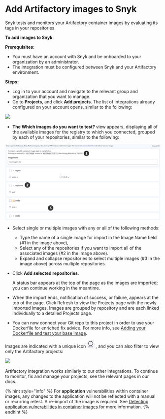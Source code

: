 # Add Artifactory images to Snyk

Snyk tests and monitors your Artifactory container images by evaluating its tags in your repositories.

**To add images to Snyk**:

**Prerequisites:**

* You must have an account with Snyk and be onboarded to your organization by an administrator.
* The integration must be configured between Snyk and your Artifactory environment.

**Steps:**

* Log in to your account and navigate to the relevant group and organization that you want to manage.
* Go to **Projects**, and click **Add projects**. The list of integrations already configured on your account opens, similar to the following:

![](../../../.gitbook/assets/uuid-dd01aab7-482f-0fc2-01de-c2427a14a0e0-en.png)

* **The Which images do you want to test?** view appears, displaying all of the available images for the registry to which you connected, grouped by each of your repositories, similar to the following:

![](<../../../.gitbook/assets/uuid-bd9cf629-f5fb-b28b-1fc1-40df2367a7f9-en (1) (1) (2) (4) (2) (1) (1) (1) (1) (1) (1) (1) (1) (1) (1) (1) (1) (1) (1) (1) (1) (1) (1) (1) (1) (1) (1) (1) (1) (1) (1) (1) (1) (1) (1) (1) (1) (1) (1) (1) (1) (1) (1) (1) (1) (1) (1) (1) (1) (1) (  (6).png>)

* Select single or multiple images with any or all of the following methods:
  * Type the name of a single image for import in the Image Name field (#1 in the image above),
  * Select any of the repositories if you want to import all of the associated images (#2 in the image above).
  * Expand and collapse repositories to select multiple images (#3 in the image above) across multiple repositories.
*   Click **Add selected repositories**.

    A status bar appears at the top of the page as the images are imported; you can continue working in the meantime.
* When the import ends, notification of success, or failure, appears at the top of the page. Click Refresh to view the Projects page with the newly imported images. Images are grouped by repository and are each linked individually to a detailed Projects page.
* You can now connect your Git repo to this project in order to use your Dockerfile for enriched fix advice. For more info, see [Adding your Dockerfile and test your base image](../../scan-your-dockerfile/adding-your-dockerfile-and-testing-your-base-image.md).

Images are indicated with a unique icon ![](../../../.gitbook/assets/uuid-d083d5fe-780a-cf2f-18db-42720db8c5a1-en.png) , and you can also filter to view only the Artifactory projects:

![](../../../.gitbook/assets/uuid-5c95894c-97d8-a6a9-0969-7c5fee541211-en.png)

Artifactory integration works similarly to our other integrations. To continue to monitor, fix and manage your projects, see the relevant pages in our docs.

{% hint style="info" %}
For **application** vulnerabilities within container images, any changes to the application will not be reflected with a manual or recurring retest. A re-import of the image is required. See [Detecting application vulnerabilities in container images ](../../using-snyk-container/detecting-application-vulnerabilities-in-container-images.md)for more information.
{% endhint %}
